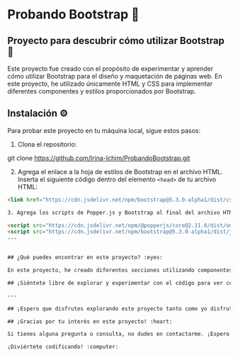 # Probando Bootstrap :rocket:

## Proyecto para descubrir cómo utilizar Bootstrap :art:

Este proyecto fue creado con el propósito de experimentar y aprender cómo utilizar Bootstrap para el diseño y maquetación de páginas web. En este proyecto, he utilizado únicamente HTML y CSS para implementar diferentes componentes y estilos proporcionados por Bootstrap.

## Instalación :gear:

Para probar este proyecto en tu máquina local, sigue estos pasos:

1. Clona el repositorio:

git clone https://github.com/Irina-Ichim/ProbandoBootstrap.git

2. Agrega el enlace a la hoja de estilos de Bootstrap en el archivo HTML. Inserta el siguiente código dentro del elemento `<head>` de tu archivo HTML:
```html
<link href="https://cdn.jsdelivr.net/npm/bootstrap@5.3.0-alpha1/dist/css/bootstrap.min.css" rel="stylesheet" integrity="sha384-GLhlTQ8iRABdZLl6O3oVMWSktQOp6b7In1Zl3/Jr59b6EGGoI1aFkw7cmDA6j6gD" crossorigin="anonymous">

3. Agrega los scripts de Popper.js y Bootstrap al final del archivo HTML, justo antes de cerrar el elemento </body>:

<script src="https://cdn.jsdelivr.net/npm/@popperjs/core@2.11.6/dist/umd/popper.min.js" integrity="sha384-oBqDVmMz9ATKxIep9tiCxS/Z9fNfEXiDAYTujMAeBAsjFuCZSmKbSSUnQlmh/jp3" crossorigin="anonymous"></script>
<script src="https://cdn.jsdelivr.net/npm/bootstrap@5.3.0-alpha1/dist/js/bootstrap.min.js" integrity="sha384-mQ93GR66B00ZXjt0YO5KlohRA5SY2XofN4zfuZxLkoj1gXtW8ANNCe9d5Y3eG5eD" crossorigin="anonymous"></script>
---


## ¿Qué puedes encontrar en este proyecto? :eyes:

En este proyecto, he creado diferentes secciones utilizando componentes de Bootstrap, como navbar, media, progress-bar y más. Cada sección muestra información sobre mis flores favoritas, mi mascota favorita y mis minerales favoritos. Además, he añadido un progreso animado para darle un toque interesante al diseño.

## ¡Siéntete libre de explorar y experimentar con el código para ver cómo se utilizan los componentes de Bootstrap y cómo se pueden personalizar para adaptarse a tus necesidades!

---

## ¡Espero que disfrutes explorando este proyecto tanto como yo disfruté creándolo! :sparkles:

## ¡Gracias por tu interés en este proyecto! :heart:

Si tienes alguna pregunta o consulta, no dudes en contactarme. ¡Espero que tengas una experiencia web increíble! 😊

¡Diviértete codificando! :computer:
